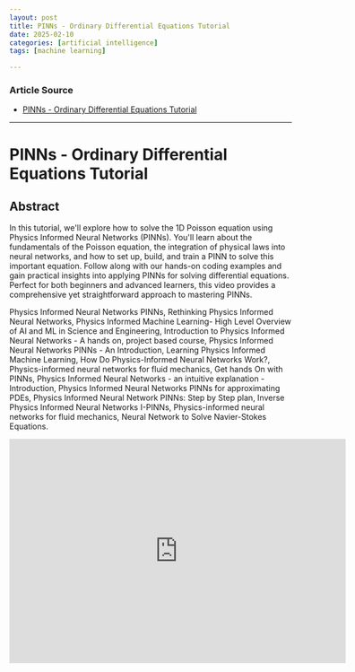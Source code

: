 ```yaml
---
layout: post
title: PINNs - Ordinary Differential Equations Tutorial
date: 2025-02-10
categories: [artificial intelligence]
tags: [machine learning]

---
```


### Article Source


* [PINNs - Ordinary Differential Equations Tutorial](https://www.youtube.com/watch?v=pq3aAWU6kBQ)

---


# PINNs - Ordinary Differential Equations Tutorial

## Abstract


In this tutorial, we'll explore how to solve the 1D Poisson equation using Physics Informed Neural Networks (PINNs). You'll learn about the fundamentals of the Poisson equation, the integration of physical laws into neural networks, and how to set up, build, and train a PINN to solve this important equation. Follow along with our hands-on coding examples and gain practical insights into applying PINNs for solving differential equations. Perfect for both beginners and advanced learners, this video provides a comprehensive yet straightforward approach to mastering PINNs.

Physics Informed Neural Networks PINNs, Rethinking Physics Informed Neural Networks, Physics Informed Machine Learning- High Level Overview of AI and ML in Science and Engineering, Introduction to Physics Informed Neural Networks - A hands on, project based course, Physics Informed Neural Networks PINNs - An Introduction, Learning Physics Informed Machine Learning, How Do Physics-Informed Neural Networks Work?, Physics-informed neural networks for fluid mechanics, Get hands On with PINNs, Physics Informed Neural Networks - an intuitive explanation - Introduction, Physics Informed Neural Networks PINNs for approximating PDEs, Physics Informed Neural Network PINNs: Step by Step plan, Inverse Physics Informed Neural Networks I-PINNs, Physics-informed neural networks for fluid mechanics, Neural Network to Solve Navier-Stokes Equations.

<iframe width="600" height="400" src="https://www.youtube.com/embed/pq3aAWU6kBQ?si=PN7WjI0Hjvm2H_08" title="YouTube video player" frameborder="0" allow="accelerometer; autoplay; clipboard-write; encrypted-media; gyroscope; picture-in-picture; web-share" referrerpolicy="strict-origin-when-cross-origin" allowfullscreen></iframe>


